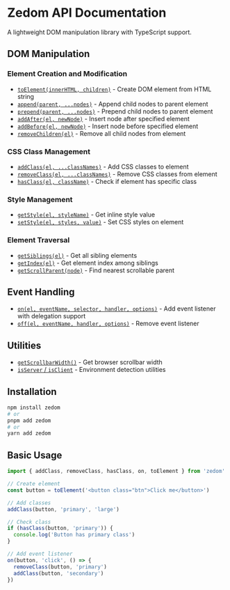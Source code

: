 # Zedom API Documentation

A lightweight DOM manipulation library with TypeScript support.

## DOM Manipulation

### Element Creation and Modification
- [`toElement(innerHTML, children)`](./toElement.md) - Create DOM element from HTML string
- [`append(parent, ...nodes)`](./append.md) - Append child nodes to parent element
- [`prepend(parent, ...nodes)`](./prepend.md) - Prepend child nodes to parent element
- [`addAfter(el, newNode)`](./addAfter.md) - Insert node after specified element
- [`addBefore(el, newNode)`](./addBefore.md) - Insert node before specified element
- [`removeChildren(el)`](./removeChildren.md) - Remove all child nodes from element

### CSS Class Management
- [`addClass(el, ...classNames)`](./addClass.md) - Add CSS classes to element
- [`removeClass(el, ...classNames)`](./removeClass.md) - Remove CSS classes from element
- [`hasClass(el, className)`](./hasClass.md) - Check if element has specific class

### Style Management
- [`getStyle(el, styleName)`](./getStyle.md) - Get inline style value
- [`setStyle(el, styles, value)`](./setStyle.md) - Set CSS styles on element

### Element Traversal
- [`getSiblings(el)`](./getSiblings.md) - Get all sibling elements
- [`getIndex(el)`](./getIndex.md) - Get element index among siblings
- [`getScrollParent(node)`](./getScrollParent.md) - Find nearest scrollable parent

## Event Handling
- [`on(el, eventName, selector, handler, options)`](./events.md) - Add event listener with delegation support
- [`off(el, eventName, handler, options)`](./events.md) - Remove event listener

## Utilities
- [`getScrollbarWidth()`](./getScrollbarWidth.md) - Get browser scrollbar width
- [`isServer` / `isClient`](./env.md) - Environment detection utilities

## Installation

```bash
npm install zedom
# or
pnpm add zedom
# or
yarn add zedom
```

## Basic Usage

```ts
import { addClass, removeClass, hasClass, on, toElement } from 'zedom'

// Create element
const button = toElement('<button class="btn">Click me</button>')

// Add classes
addClass(button, 'primary', 'large')

// Check class
if (hasClass(button, 'primary')) {
  console.log('Button has primary class')
}

// Add event listener
on(button, 'click', () => {
  removeClass(button, 'primary')
  addClass(button, 'secondary')
})
```